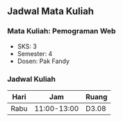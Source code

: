 ## Jadwal Mata Kuliah

### Mata Kuliah: Pemograman Web
- SKS: 3
- Semester: 4
- Dosen: Pak Fandy

### Jadwal Kuliah
| Hari   | Jam       | Ruang     |
| ------ | --------- | --------- |
| Rabu  | 11:00-13:00 | D3.08   |
